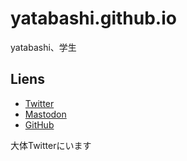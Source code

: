 # yatabashi.github.io
yatabashi、学生

## Liens
* [Twitter](https://twitter.com/yatabashi)
* [Mastodon](https://fedibird.com/@yatabashi)
* [GitHub](https://github.com/yatabashi)

大体Twitterにいます
